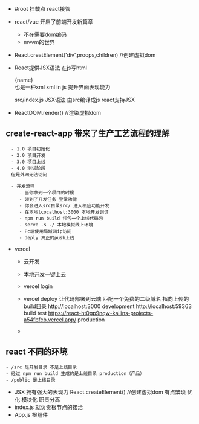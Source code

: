 - #root 挂载点 react接管
- react/vue 开启了前端开发新篇章
    - 不在需要dom编码
    - mvvm的世界
 - React.creatElement('div',proops,children)  //创建虚拟dom
 - React提供JSX语法  在js写html <div>{name}</div> 也是一种xml xml in js
    提升界面表现能力

    src/index.js JSX语法  由src编译成js react支持JSX 
 - ReactDOM.render() //渲染虚拟dom

 ## create-react-app 带来了生产工艺流程的理解
      - 1.0 项目初始化
      - 2.0 项目开发
      - 3.0 项目上线
      - 4.0 测试阶段
      但是外网无法访问

      - 开发流程
         - 当你拿到一个项目的时候
         - 领到了开发任务 登录功能
         - 你会进入src目录src/ 进入相应功能开发
         - 在本地lcocalhost:3000 本地开发调试
         - npm run build 打包一个上线代码包
         - serve -s ./ 本地模拟线上环境
         - Pc端使用局域网ip访问
         - deply 真正的push上线

   - vercel 
      - 云开发
      - 本地开发一键上云
      - vercel login
      - vercel deploy 让代码部署到云端  匹配一个免费的二级域名 指向上传的build目录
      http://localhost:3000 development
      http://localhost:59363  build 
      test
      https://react-ht0gp9nqw-kailins-projects-a54fbfcb.vercel.app/ production


      -

 ## react 不同的环境
    - /src 是开发目录 不是上线目录
    - 经过 npm run build 生成的是上线目录 production（产品）
    - /public 是上线目录
    
- JSX 拥有强大的表现力
   React.createElement() //创建虚拟dom 有点繁琐 
优化  模块化 职责分离
- index.js 就负责根节点的接洽
- App.js  根组件